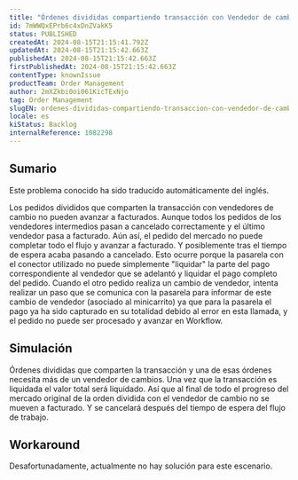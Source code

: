 ```yaml
---
title: "Órdenes divididas compartiendo transacción con Vendedor de cambios el flujo de estado está roto"
id: 7mWWQxEPrb6c4xDnZVakK5
status: PUBLISHED
createdAt: 2024-08-15T21:15:41.792Z
updatedAt: 2024-08-15T21:15:42.663Z
publishedAt: 2024-08-15T21:15:42.663Z
firstPublishedAt: 2024-08-15T21:15:42.663Z
contentType: knownIssue
productTeam: Order Management
author: 2mXZkbi0oi061KicTExNjo
tag: Order Management
slugEN: ordenes-divididas-compartiendo-transaccion-con-vendedor-de-cambios-el-flujo-de-estado-esta-roto
locale: es
kiStatus: Backlog
internalReference: 1082298
---
```


## Sumario

<div class="alert alert-info">
  <p>Este problema conocido ha sido traducido automáticamente del inglés.</p>
</div>



Los pedidos divididos que comparten la transacción con vendedores de cambio no pueden avanzar a facturados. Aunque todos los pedidos de los vendedores intermedios pasan a cancelado correctamente y el último vendedor pasa a facturado. Aún así, el pedido del mercado no puede completar todo el flujo y avanzar a facturado. Y posiblemente tras el tiempo de espera acaba pasando a cancelado.
Esto ocurre porque la pasarela con el conector utilizado no puede simplemente "liquidar" la parte del pago correspondiente al vendedor que se adelantó y liquidar el pago completo del pedido.
Cuando el otro pedido realiza un cambio de vendedor, intenta realizar un paso que se comunica con la pasarela para informar de este cambio de vendedor (asociado al minicarrito) ya que para la pasarela el pago ya ha sido capturado en su totalidad debido al error en esta llamada, y el pedido no puede ser procesado y avanzar en Workflow.


##

## Simulación


Órdenes divididas que comparten la transacción y una de esas órdenes necesita más de un vendedor de cambios.
Una vez que la transacción es liquidada el valor total será liquidado.
Así que al final de todo el progreso del mercado original de la orden dividida con el vendedor de cambio no se mueven a facturado. Y se cancelará después del tiempo de espera del flujo de trabajo.



## Workaround


Desafortunadamente, actualmente no hay solución para este escenario.





